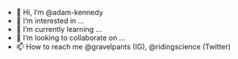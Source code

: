 - 👋 Hi, I’m @adam-kennedy
- 👀 I’m interested in ...
- 🌱 I’m currently learning ...
- 💞️ I’m looking to collaborate on ...
- 📫 How to reach me @gravelpants (IG), @ridingscience (Twitter)

<!---
adam-kennedy/adam-kennedy is a ✨ special ✨ repository because its `README.md` (this file) appears on your GitHub profile.
You can click the Preview link to take a look at your changes.
--->
